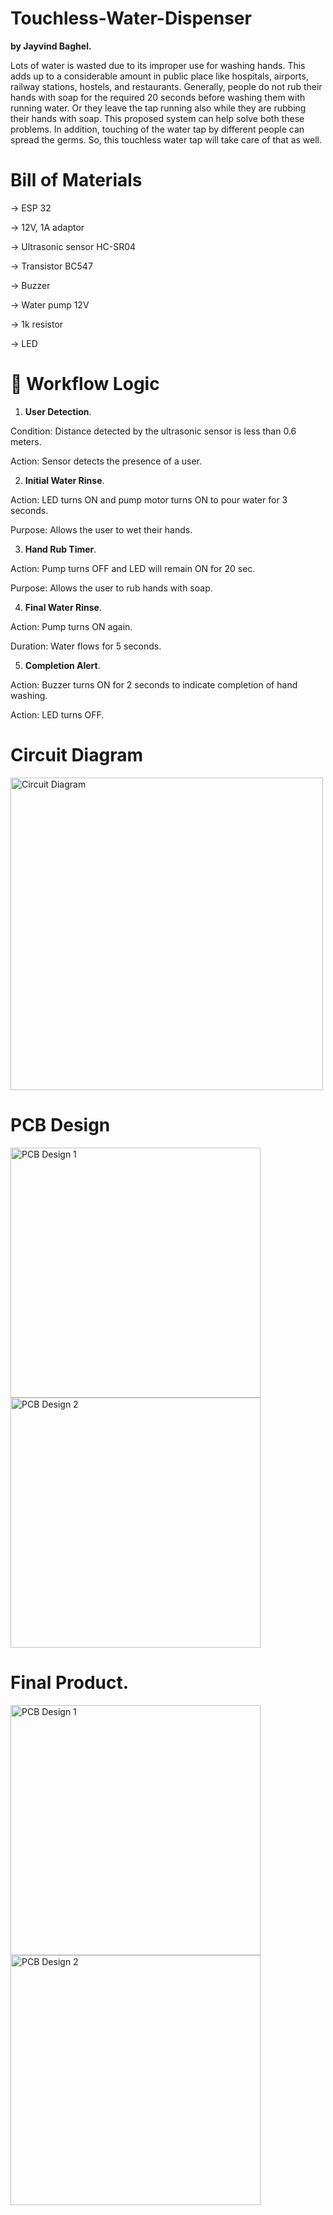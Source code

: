# Touchless-Water-Dispenser
**by Jayvind Baghel.**

Lots of water is wasted due to its improper use for washing hands. This adds up to a considerable amount in public place like hospitals, airports, railway stations, hostels, and restaurants.
Generally, people do not rub their hands with soap for the required 20 seconds before washing them with running water. Or they leave the tap running also while they are rubbing their hands with soap. This proposed system can help solve both these problems.
In addition, touching of the water tap by different people can spread the germs. So, this touchless water tap will take care of that as well.

# Bill of Materials
-> ESP 32

-> 12V, 1A adaptor

-> Ultrasonic sensor HC-SR04

-> Transistor BC547

-> Buzzer

-> Water pump 12V

-> 1k resistor

-> LED

# 🔁 Workflow Logic

1. **User Detection**.
   
Condition: Distance detected by the ultrasonic sensor is less than 0.6 meters.

Action: Sensor detects the presence of a user.


2. **Initial Water Rinse**.
   
Action: LED turns ON and pump motor turns ON to pour water for 3 seconds.

Purpose: Allows the user to wet their hands.


3. **Hand Rub Timer**.
   
Action: Pump turns OFF and LED will remain ON for 20 sec.

Purpose: Allows the user to rub hands with soap.


4. **Final Water Rinse**.
   
Action: Pump turns ON again.

Duration: Water flows for 5 seconds.


5. **Completion Alert**.

Action: Buzzer turns ON for 2 seconds to indicate completion of hand washing.

Action: LED turns OFF.


# Circuit Diagram

<img src="https://github.com/user-attachments/assets/f5d83c6e-bb3a-4c73-b93f-568c519afaa0" alt="Circuit Diagram" width="500"/>

# PCB Design

<img src="https://github.com/user-attachments/assets/00bfeba8-d56e-457e-9c45-e0723f7d9d04" alt="PCB Design 1" width="400"/>

<br>

<img src="https://github.com/user-attachments/assets/6aebbd05-3e04-4cbc-8fd0-1fa70e0733a0" alt="PCB Design 2" width="400"/>

# Final Product.

<img src="https://github.com/user-attachments/assets/510582bf-b70d-4e42-9451-1e492c6f65b0" alt="PCB Design 1" width="400"/>

<br>

<img src="https://github.com/user-attachments/assets/b64c0861-9e59-44e3-8240-f4db3412031c" alt="PCB Design 2" width="400"/>


